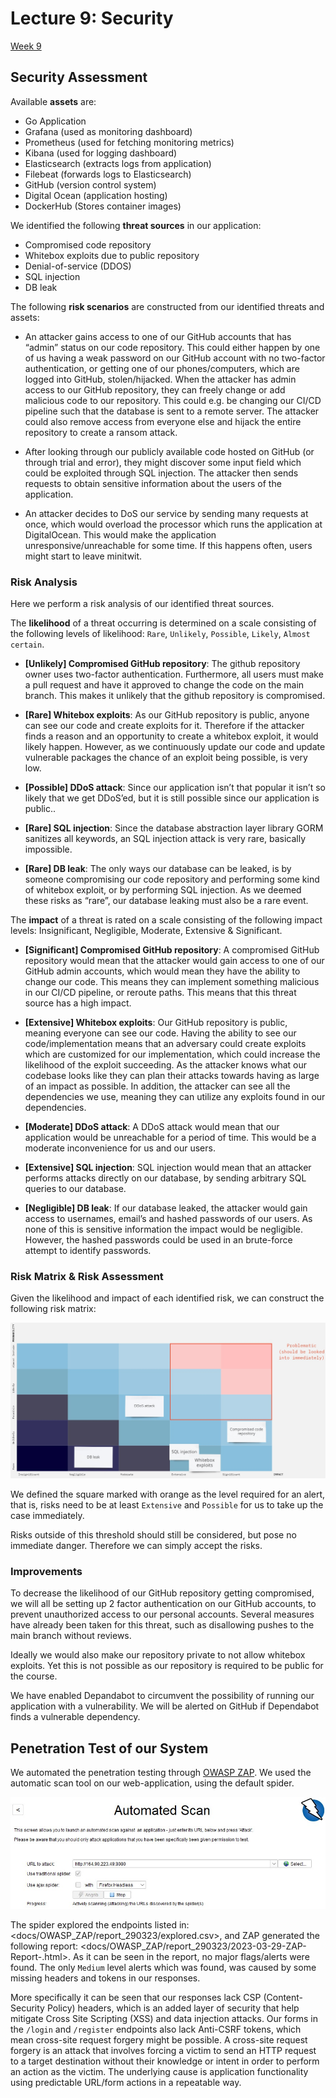 # Lecture 9: Security
[Week 9](https://github.com/itu-devops/lecture_notes/blob/master/sessions/session_09/README_TASKS.md)

## Security Assessment

Available **assets** are: 
 - Go Application
 - Grafana (used as monitoring dashboard)
 - Prometheus (used for fetching monitoring metrics)
 - Kibana (used for logging dashboard)
 - Elasticsearch (extracts logs from application)
 - Filebeat (forwards logs to Elasticsearch)
 - GitHub (version control system)
 - Digital Ocean (application hosting)
 - DockerHub (Stores container images)

We identified the following **threat sources** in our application:
 - Compromised code repository
 - Whitebox exploits due to public repository
 - Denial-of-service (DDOS)
 - SQL injection
 - DB leak

The following **risk scenarios** are constructed from our identified threats and assets:
 - An attacker gains access to one of our GitHub accounts that has “admin” status on our code repository. This could either happen by one of us having a weak password on our GitHub account with no two-factor authentication, or getting one of our phones/computers, which are logged into GitHub, stolen/hijacked. When the attacker has admin access to our GitHub repository, they can freely change or add malicious code to our repository. This could e.g. be changing our CI/CD pipeline such that the database is sent to a remote server. The attacker could also remove access from everyone else and hijack the entire repository to create a ransom attack.


 - After looking through our publicly available code hosted on GitHub (or through trial and error), they might discover some input field which could be exploited through SQL injection. The attacker then sends requests to obtain sensitive information about the users of the application. 


 - An attacker decides to DoS our service by sending many requests at once, which would overload the processor which runs the application at DigitalOcean. This would make the application unresponsive/unreachable for some time. If this happens often, users might start to leave minitwit.

### Risk Analysis

Here we perform a risk analysis of our identified threat sources.

The **likelihood** of a threat occurring is determined on a scale consisting of the following levels of likelihood: `Rare`, `Unlikely`, `Possible`, `Likely`, `Almost certain`.

 - **[Unlikely] Compromised GitHub repository**: The github repository owner uses two-factor authentication. Furthermore, all users must make a pull request and have it approved to change the code on the main branch. This makes it unlikely that the github repository is compromised.

 - **[Rare] Whitebox exploits**: As our GitHub repository is public, anyone can see our code and create exploits for it. Therefore if the attacker finds a reason and an opportunity to create a whitebox exploit, it would likely happen. However, as we continuously update our code and update vulnerable packages the chance of an exploit being possible, is very low.

 - **[Possible] DDoS attack**: Since our application isn’t that popular it isn’t so likely that we get DDoS’ed, but it is still possible since our application is public.. 

 - **[Rare] SQL injection**: Since the database abstraction layer library GORM sanitizes all keywords, an SQL injection attack is very rare, basically impossible.

 - **[Rare] DB leak**: The only ways our database can be leaked, is by someone compromising our code repository and performing some kind of whitebox exploit, or by performing SQL injection. As we deemed these risks as “rare”, our database leaking must also be a rare event.

The **impact** of a threat is rated on a scale consisting of the following impact levels: Insignificant, Negligible, Moderate, Extensive & Significant.

 - **[Significant] Compromised GitHub repository**: A compromised GitHub repository would mean that the attacker would gain access to one of our GitHub admin accounts, which would mean they have the ability to change our code. This means they can implement something malicious in our CI/CD pipeline, or reroute paths.	This means that this threat source has a high impact.

 - **[Extensive] Whitebox exploits**: Our GitHub repository is public, meaning everyone can see our code. Having the ability to see our code/implementation means that an adversary could create exploits which are customized for our implementation, which could increase the likelihood of the exploit succeeding. As the attacker knows what our codebase looks like they can plan their attacks towards having as large of an impact as possible. In addition, the attacker can see all the dependencies we use, meaning they can utilize any exploits found in our dependencies.

 - **[Moderate] DDoS attack**: A DDoS attack would mean that our application would be unreachable for a period of time. This would be a moderate inconvenience for us and our users.

 - **[Extensive] SQL injection**: SQL injection would mean that an attacker performs attacks directly on our database, by sending arbitrary SQL queries to our database. 

 - **[Negligible] DB leak**: If our database leaked, the attacker would gain access to usernames, email’s and hashed passwords of our users. As none of this is sensitive information the impact would be negligible. However, the hashed passwords could be used in an brute-force attempt to identify passwords.

### Risk Matrix & Risk Assessment
Given the likelihood and impact of each identified risk, we can construct the following risk matrix:

![Risk Matrix](img/risk_matrix.png)

We defined the square marked with orange as the level required for an alert, that is, risks need to be at least `Extensive` and `Possible` for us to take up the case immediately.

Risks outside of this threshold should still be considered, but pose no immediate danger. Therefore we can simply accept the risks.

### Improvements

To decrease the likelihood of our GitHub repository getting compromised, we will all be setting up 2 factor authentication on our GitHub accounts, to prevent unauthorized access to our personal accounts. Several measures have already been taken for this threat, such as disallowing pushes to the main branch without reviews.

Ideally we would also make our repository private to not allow whitebox exploits. Yet this is not possible as our repository is required to be public for the course.

We have enabled Depandabot to circumvent the possibility of running our application with a vulnerability. We will be alerted on GitHub if Dependabot finds a vulnerable dependency. 

## Penetration Test of our System

We automated the penetration testing through [OWASP ZAP](https://www.zaproxy.org/). We used the automatic scan tool on our web-application, using the default spider.

![OWASP ZAP scan setup](img/zaproxy_scan_setup.jpg)

The spider explored the endpoints listed in: <docs/OWASP_ZAP/report_290323/explored.csv>, and ZAP generated the following report: <docs/OWASP_ZAP/report_290323/2023-03-29-ZAP-Report-.html>. As it can be seen in the report, no major flags/alerts were found. The only `Medium` level alerts which was found, was caused by some missing headers and tokens in our responses.

More specifically it can be seen that our responses lack CSP (Content-Security Policy) headers, which is an added layer of security that help mitigate Cross Site Scripting (XSS) and data injection attacks. Our forms in the `/login` and `/register` endpoints also lack Anti-CSRF tokens, which mean cross-site request forgery might be possible. A cross-site request forgery is an attack that involves forcing a victim to send an HTTP request to a target destination without their knowledge or intent in order to perform an action as the victim. The underlying cause is application functionality using predictable URL/form actions in a repeatable way.
